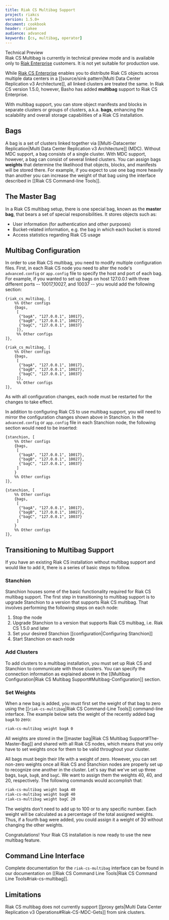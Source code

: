 ```yaml
---
title: Riak CS Multibag Support
project: riakcs
version: 1.5.0+
document: cookbook
header: riakee
audience: advanced
keywords: [cs, multibag, operator]
---
```


<div class="note">
<div class="title">Technical Preview</div>
Riak CS Multibag is currently in technical preview mode and is
available only to <a href="http://basho.com/riak-enterprise/">Riak
Enterprise</a> customers. It is not yet suitable for production use.
</div>

While [Riak CS Enterprise](http://basho.com/riak-enterprise) enables
you to distribute Riak CS objects across multiple data centers in a
[[source/sink pattern|Multi Data Center Replication v3 Architecture]],
all linked clusters are treated the same. In Riak CS version 1.5.0,
however, Basho has added **multibag** support to Riak CS Enterprise.

With multibag support, you can store object manifests and blocks in
separate clusters or groups of clusters, a.k.a. **bags**, enhancing the
scalability and overall storage capabilities of a Riak CS installation.

## Bags

A bag is a set of clusters linked together via [[Multi-Datacenter
Replication|Multi Data Center Replication v3 Architecture]] \(MDC).
Without MDC support, a bag consists of a single cluster. With MDC
support, however, a bag can consist of several linked clusters. You can
assign bags **weights** that determine the likelihood that objects,
blocks, and manifests will be stored there. For example, if you expect
to use one bag more heavily than another you can increase the weight of
that bag using the interface described in [[Riak CS Command-line
Tools]].

## The Master Bag

In a Riak CS multibag setup, there is one special bag, known as the
**master bag**, that bears a set of special responsibilities. It stores
objects such as:

* User information (for authentication and other purposes)
* Bucket-related information, e.g. the bag in which each bucket is
  stored
* Access statistics regarding Riak CS usage

## Multibag Configuration

In order to use Riak CS multibag, you need to modify multiple configuration
files. First, in each Riak CS node you need to alter the node's
`advanced.config` or `app.config` file to specify the host and port of each bag.
For example, if you wanted to set up bags on host 127.0.0.1 with three different
ports -- 10017,10027, and 10037 -- you would add the following section:

```advancedconfig
{riak_cs_multibag, [
	%% Other configs
    {bags,
     [
      {"bagA", "127.0.0.1", 10017},
      {"bagB", "127.0.0.1", 10027},
      {"bagC", "127.0.0.1", 10037}
     ]},
     %% Other configs
]},
```
```appconfig
{riak_cs_multibag, [
	%% Other configs
    {bags,
     [
      {"bagA", "127.0.0.1", 10017},
      {"bagB", "127.0.0.1", 10027},
      {"bagC", "127.0.0.1", 10037}
     ]},
     %% Other configs
]},
```

As with all configuration changes, each node must be restarted for the
changes to take effect.

In addition to configuring Riak CS to use multibag support, you will need to
mirror the configuration changes shown above in Stanchion. In the
`advanced.config` or `app.config` file in each Stanchion node, the following
section would need to be inserted:

```advancedconfig
{stanchion, [
	%% Other configs
	{bags,
	 [
	  {"bagA", "127.0.0.1", 10017},
	  {"bagB", "127.0.0.1", 10027},
	  {"bagC", "127.0.0.1", 10037}
	 ]
	}
	%% Other configs
]},
```
```appconfig
{stanchion, [
	%% Other configs
	{bags,
	 [
	  {"bagA", "127.0.0.1", 10017},
	  {"bagB", "127.0.0.1", 10027},
	  {"bagC", "127.0.0.1", 10037}
	 ]
	}
	%% Other configs
]},
```

## Transitioning to Multibag Support

If you have an existing Riak CS installation without multibag support
and would like to add it, there is a series of basic steps to follow.

### Stanchion

Stanchion houses some of the basic functionality required for Riak CS
multibag support. The first step in transitioning to multibag support
is to upgrade Stanchion to a version that supports Riak CS multibag.
That involves performing the following steps on each node:

1. Stop the node
2. Upgrade Stanchion to a version that supports Riak CS multibag, i.e.
   Riak CS 1.5.0 and later
3. Set your desired Stanchion [[configuration|Configuring Stanchion]]
4. Start Stanchion on each node

### Add Clusters

To add clusters to a multibag installation, you must set up Riak CS and
Stanchion to communicate with those clusters. You can specify the
connection information as explained above in the [[Multibag
Configuration|Riak CS Multibag Support#Multibag-Configuration]] section.

### Set Weights

When a new bag is added, you must first set the weight of that bag to
zero using the [[`riak-cs-multibag`|Riak CS Command-Line Tools]]
command-line interface. The example below sets the weight of the
recently added bag `bagA` to zero:

```bash
riak-cs-multibag weight bagA 0
```

All weights are stored in the [[master bag|Riak CS Multibag
Support#The-Master-Bag]] and shared with all Riak CS nodes, which means
that you only have to set weights once for them to be valid throughout
your cluster.

All bags must begin their life with a weight of zero. However, you can
set non-zero weights once all Riak CS and Stanchion nodes are properly
set up to recognize one another in the cluster. Let's say that we've set
up three bags, `bagA`, `bagB`, and `bagC`. We want to assign them the
weights 40, 40, and 20, respectively. The following commands would
accomplish that:

```bash
riak-cs-multibag weight bagA 40
riak-cs-multibag weight bagB 40
riak-cs-multibag weight bagC 20
```

The weights don't need to add up to 100 or to any specific number. Each
weight will be calculated as a percentage of the total assigned weights.
Thus, if a fourth bag were added, you could assign it a weight of 30
without changing the other weights.

Congratulations! Your Riak CS installation is now ready to use the new
multibag feature.

## Command Line Interface

Complete documentation for the `riak-cs-multibag` interface can be found
in our documentation on [[Riak CS Command Line Tools|Riak CS Command
Line Tools#riak-cs-multibag]].

## Limitations

Riak CS multibag does not currently support [[proxy
gets|Multi Data Center Replication v3 Operations#Riak-CS-MDC-Gets]] from
sink clusters.
